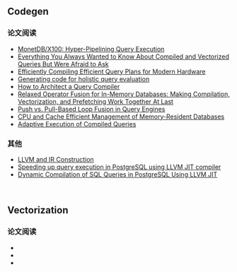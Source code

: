 ## Codegen

### 论文阅读

- [MonetDB/X100: Hyper-Pipelining Query Execution](http://cidrdb.org/cidr2005/papers/P19.pdf)
- [Everything You Always Wanted to Know About Compiled and Vectorized Queries But Were Afraid to Ask](http://www.vldb.org/pvldb/vol11/p2209-kersten.pdf)
- [Efficiently Compiling Efficient Query Plans for Modern Hardware](https://www.vldb.org/pvldb/vol4/p539-neumann.pdf)
- [Generating code for holistic query evaluation](https://15721.courses.cs.cmu.edu/spring2017/papers/20-compilation/krikellas-icde2010.pdf)
- [How to Architect a Query Compiler](https://www.cs.purdue.edu/homes/rompf/papers/tahboub-sigmod18.pdf)
- [Relaxed Operator Fusion for In-Memory Databases: Making Compilation, Vectorization, and Prefetching Work Together At Last](http://www.vldb.org/pvldb/vol11/p1-menon.pdf)
- [Push vs. Pull-Based Loop Fusion in Query Engines](https://arxiv.org/abs/1610.09166)
- [CPU and Cache Efficient Management of Memory-Resident Databases](https://15721.courses.cs.cmu.edu/spring2019/papers/19-compilation/pirk-icde2013.pdf)
- [Adaptive Execution of Compiled Queries](https://db.in.tum.de/~leis/papers/adaptiveexecution.pdf)

### 其他

- [LLVM and IR Construction](http://compilers.cs.uni-saarland.de/teaching/cc/2017/slides/llvm_intro.pdf)
- [Speeding up query execution in PostgreSQL using LLVM JIT compiler](https://llvm.org/devmtg/2016-09/slides/Melnik-PostgreSQLLLVM.pdf)
- [Dynamic Compilation of SQL Queries in PostgreSQL Using LLVM JIT](https://www.pgcon.org/2017/schedule/attachments/467_PGCon%202017-05-26%2015-00%20ISPRAS%20Dynamic%20Compilation%20of%20SQL%20Queries%20in%20PostgreSQL%20Using%20LLVM%20JIT.pdf)


&nbsp;   
## Vectorization

### 论文阅读

- []()
- []()
- []()
